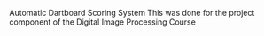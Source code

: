 Automatic Dartboard Scoring System
This was done for the project component of the Digital Image Processing Course
